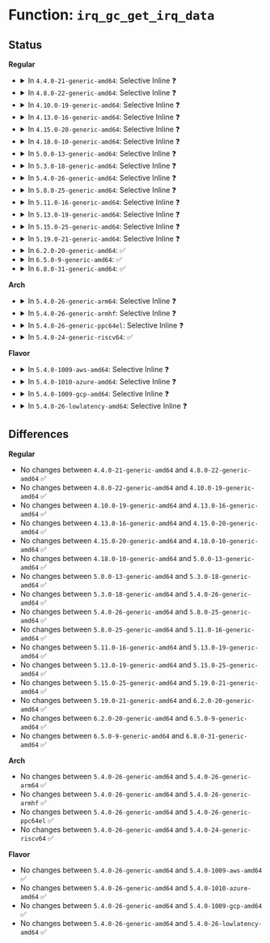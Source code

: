 # Function: <code>irq_gc_get_irq_data</code>

## Status
<b>Regular</b>
<ul>
<li>
<details>
<summary>In <code>4.4.0-21-generic-amd64</code>: Selective Inline ❓</summary>

```c
struct irq_data * irq_gc_get_irq_data(struct irq_chip_generic * gc)
```

```json
{
  "name": "irq_gc_get_irq_data",
  "collision_type": "Unique Static",
  "inline_type": "Selective",
  "funcs": [
    {
      "addr": 18446744071579760320,
      "name": "irq_gc_get_irq_data",
      "external": false,
      "loc": "kernel/irq/generic-chip.c:524",
      "file": "kernel/irq/generic-chip.c",
      "inline": "not declared, inlined",
      "caller_inline": [],
      "caller_func": [
        "kernel/irq/generic-chip.c:irq_gc_shutdown",
        "kernel/irq/generic-chip.c:irq_gc_resume",
        "kernel/irq/generic-chip.c:irq_gc_suspend"
      ]
    }
  ],
  "symbols": [
    {
      "addr": 18446744071579760320,
      "name": "irq_gc_get_irq_data",
      "section": ".text",
      "bind": "STB_LOCAL",
      "size": 73
    }
  ]
}
```
</details>
</li>
<li>
<details>
<summary>In <code>4.8.0-22-generic-amd64</code>: Selective Inline ❓</summary>

```c
struct irq_data * irq_gc_get_irq_data(struct irq_chip_generic * gc)
```

```json
{
  "name": "irq_gc_get_irq_data",
  "collision_type": "Unique Static",
  "inline_type": "Selective",
  "funcs": [
    {
      "addr": 18446744071579783216,
      "name": "irq_gc_get_irq_data",
      "external": false,
      "loc": "kernel/irq/generic-chip.c:524",
      "file": "kernel/irq/generic-chip.c",
      "inline": "not declared, inlined",
      "caller_inline": [],
      "caller_func": [
        "kernel/irq/generic-chip.c:irq_gc_shutdown",
        "kernel/irq/generic-chip.c:irq_gc_resume",
        "kernel/irq/generic-chip.c:irq_gc_suspend"
      ]
    }
  ],
  "symbols": [
    {
      "addr": 18446744071579783216,
      "name": "irq_gc_get_irq_data",
      "section": ".text",
      "bind": "STB_LOCAL",
      "size": 73
    }
  ]
}
```
</details>
</li>
<li>
<details>
<summary>In <code>4.10.0-19-generic-amd64</code>: Selective Inline ❓</summary>

```c
struct irq_data * irq_gc_get_irq_data(struct irq_chip_generic * gc)
```

```json
{
  "name": "irq_gc_get_irq_data",
  "collision_type": "Unique Static",
  "inline_type": "Selective",
  "funcs": [
    {
      "addr": 18446744071579810112,
      "name": "irq_gc_get_irq_data",
      "external": false,
      "loc": "kernel/irq/generic-chip.c:548",
      "file": "kernel/irq/generic-chip.c",
      "inline": "not declared, inlined",
      "caller_inline": [],
      "caller_func": [
        "kernel/irq/generic-chip.c:irq_gc_shutdown",
        "kernel/irq/generic-chip.c:irq_gc_resume",
        "kernel/irq/generic-chip.c:irq_gc_suspend"
      ]
    }
  ],
  "symbols": [
    {
      "addr": 18446744071579810112,
      "name": "irq_gc_get_irq_data",
      "section": ".text",
      "bind": "STB_LOCAL",
      "size": 73
    }
  ]
}
```
</details>
</li>
<li>
<details>
<summary>In <code>4.13.0-16-generic-amd64</code>: Selective Inline ❓</summary>

```c
struct irq_data * irq_gc_get_irq_data(struct irq_chip_generic * gc)
```

```json
{
  "name": "irq_gc_get_irq_data",
  "collision_type": "Unique Static",
  "inline_type": "Selective",
  "funcs": [
    {
      "addr": 18446744071579808208,
      "name": "irq_gc_get_irq_data",
      "external": false,
      "loc": "kernel/irq/generic-chip.c:547",
      "file": "kernel/irq/generic-chip.c",
      "inline": "not declared, inlined",
      "caller_inline": [],
      "caller_func": [
        "kernel/irq/generic-chip.c:irq_gc_shutdown",
        "kernel/irq/generic-chip.c:irq_gc_resume",
        "kernel/irq/generic-chip.c:irq_gc_suspend"
      ]
    }
  ],
  "symbols": [
    {
      "addr": 18446744071579808208,
      "name": "irq_gc_get_irq_data",
      "section": ".text",
      "bind": "STB_LOCAL",
      "size": 73
    }
  ]
}
```
</details>
</li>
<li>
<details>
<summary>In <code>4.15.0-20-generic-amd64</code>: Selective Inline ❓</summary>

```c
struct irq_data * irq_gc_get_irq_data(struct irq_chip_generic * gc)
```

```json
{
  "name": "irq_gc_get_irq_data",
  "collision_type": "Unique Static",
  "inline_type": "Selective",
  "funcs": [
    {
      "addr": 18446744071579842352,
      "name": "irq_gc_get_irq_data",
      "external": false,
      "loc": "kernel/irq/generic-chip.c:558",
      "file": "kernel/irq/generic-chip.c",
      "inline": "not declared, inlined",
      "caller_inline": [],
      "caller_func": [
        "kernel/irq/generic-chip.c:irq_gc_shutdown",
        "kernel/irq/generic-chip.c:irq_gc_resume",
        "kernel/irq/generic-chip.c:irq_gc_suspend"
      ]
    }
  ],
  "symbols": [
    {
      "addr": 18446744071579842352,
      "name": "irq_gc_get_irq_data",
      "section": ".text",
      "bind": "STB_LOCAL",
      "size": 73
    }
  ]
}
```
</details>
</li>
<li>
<details>
<summary>In <code>4.18.0-10-generic-amd64</code>: Selective Inline ❓</summary>

```c
struct irq_data * irq_gc_get_irq_data(struct irq_chip_generic * gc)
```

```json
{
  "name": "irq_gc_get_irq_data",
  "collision_type": "Unique Static",
  "inline_type": "Selective",
  "funcs": [
    {
      "addr": 18446744071579875600,
      "name": "irq_gc_get_irq_data",
      "external": false,
      "loc": "kernel/irq/generic-chip.c:559",
      "file": "kernel/irq/generic-chip.c",
      "inline": "not declared, inlined",
      "caller_inline": [],
      "caller_func": [
        "kernel/irq/generic-chip.c:irq_gc_shutdown",
        "kernel/irq/generic-chip.c:irq_gc_resume",
        "kernel/irq/generic-chip.c:irq_gc_suspend"
      ]
    }
  ],
  "symbols": [
    {
      "addr": 18446744071579875600,
      "name": "irq_gc_get_irq_data",
      "section": ".text",
      "bind": "STB_LOCAL",
      "size": 73
    }
  ]
}
```
</details>
</li>
<li>
<details>
<summary>In <code>5.0.0-13-generic-amd64</code>: Selective Inline ❓</summary>

```c
struct irq_data * irq_gc_get_irq_data(struct irq_chip_generic * gc)
```

```json
{
  "name": "irq_gc_get_irq_data",
  "collision_type": "Unique Static",
  "inline_type": "Selective",
  "funcs": [
    {
      "addr": 18446744071579922656,
      "name": "irq_gc_get_irq_data",
      "external": false,
      "loc": "kernel/irq/generic-chip.c:559",
      "file": "kernel/irq/generic-chip.c",
      "inline": "not declared, inlined",
      "caller_inline": [],
      "caller_func": [
        "kernel/irq/generic-chip.c:irq_gc_shutdown",
        "kernel/irq/generic-chip.c:irq_gc_resume",
        "kernel/irq/generic-chip.c:irq_gc_suspend"
      ]
    }
  ],
  "symbols": [
    {
      "addr": 18446744071579922656,
      "name": "irq_gc_get_irq_data",
      "section": ".text",
      "bind": "STB_LOCAL",
      "size": 73
    }
  ]
}
```
</details>
</li>
<li>
<details>
<summary>In <code>5.3.0-18-generic-amd64</code>: Selective Inline ❓</summary>

```c
struct irq_data * irq_gc_get_irq_data(struct irq_chip_generic * gc)
```

```json
{
  "name": "irq_gc_get_irq_data",
  "collision_type": "Unique Static",
  "inline_type": "Selective",
  "funcs": [
    {
      "addr": 18446744071579961024,
      "name": "irq_gc_get_irq_data",
      "external": false,
      "loc": "kernel/irq/generic-chip.c:559",
      "file": "kernel/irq/generic-chip.c",
      "inline": "not declared, inlined",
      "caller_inline": [],
      "caller_func": [
        "kernel/irq/generic-chip.c:irq_gc_shutdown",
        "kernel/irq/generic-chip.c:irq_gc_resume",
        "kernel/irq/generic-chip.c:irq_gc_suspend"
      ]
    }
  ],
  "symbols": [
    {
      "addr": 18446744071579961024,
      "name": "irq_gc_get_irq_data",
      "section": ".text",
      "bind": "STB_LOCAL",
      "size": 73
    }
  ]
}
```
</details>
</li>
<li>
<details>
<summary>In <code>5.4.0-26-generic-amd64</code>: Selective Inline ❓</summary>

```c
struct irq_data * irq_gc_get_irq_data(struct irq_chip_generic * gc)
```

```json
{
  "name": "irq_gc_get_irq_data",
  "collision_type": "Unique Static",
  "inline_type": "Selective",
  "funcs": [
    {
      "addr": 18446744071580010784,
      "name": "irq_gc_get_irq_data",
      "external": false,
      "loc": "kernel/irq/generic-chip.c:559",
      "file": "kernel/irq/generic-chip.c",
      "inline": "not declared, inlined",
      "caller_inline": [],
      "caller_func": [
        "kernel/irq/generic-chip.c:irq_gc_shutdown",
        "kernel/irq/generic-chip.c:irq_gc_resume",
        "kernel/irq/generic-chip.c:irq_gc_suspend"
      ]
    }
  ],
  "symbols": [
    {
      "addr": 18446744071580010784,
      "name": "irq_gc_get_irq_data",
      "section": ".text",
      "bind": "STB_LOCAL",
      "size": 73
    }
  ]
}
```
</details>
</li>
<li>
<details>
<summary>In <code>5.8.0-25-generic-amd64</code>: Selective Inline ❓</summary>

```c
struct irq_data * irq_gc_get_irq_data(struct irq_chip_generic * gc)
```

```json
{
  "name": "irq_gc_get_irq_data",
  "collision_type": "Unique Static",
  "inline_type": "Selective",
  "funcs": [
    {
      "addr": 18446744071580060208,
      "name": "irq_gc_get_irq_data",
      "external": false,
      "loc": "kernel/irq/generic-chip.c:559",
      "file": "kernel/irq/generic-chip.c",
      "inline": "not declared, inlined",
      "caller_inline": [],
      "caller_func": [
        "kernel/irq/generic-chip.c:irq_gc_shutdown",
        "kernel/irq/generic-chip.c:irq_gc_resume",
        "kernel/irq/generic-chip.c:irq_gc_suspend"
      ]
    }
  ],
  "symbols": [
    {
      "addr": 18446744071580060208,
      "name": "irq_gc_get_irq_data",
      "section": ".text",
      "bind": "STB_LOCAL",
      "size": 73
    }
  ]
}
```
</details>
</li>
<li>
<details>
<summary>In <code>5.11.0-16-generic-amd64</code>: Selective Inline ❓</summary>

```c
struct irq_data * irq_gc_get_irq_data(struct irq_chip_generic * gc)
```

```json
{
  "name": "irq_gc_get_irq_data",
  "collision_type": "Unique Static",
  "inline_type": "Selective",
  "funcs": [
    {
      "addr": 18446744071580042032,
      "name": "irq_gc_get_irq_data",
      "external": false,
      "loc": "kernel/irq/generic-chip.c:559",
      "file": "kernel/irq/generic-chip.c",
      "inline": "not declared, inlined",
      "caller_inline": [],
      "caller_func": [
        "kernel/irq/generic-chip.c:irq_gc_shutdown",
        "kernel/irq/generic-chip.c:irq_gc_resume",
        "kernel/irq/generic-chip.c:irq_gc_suspend"
      ]
    }
  ],
  "symbols": [
    {
      "addr": 18446744071580042032,
      "name": "irq_gc_get_irq_data",
      "section": ".text",
      "bind": "STB_LOCAL",
      "size": 73
    }
  ]
}
```
</details>
</li>
<li>
<details>
<summary>In <code>5.13.0-19-generic-amd64</code>: Selective Inline ❓</summary>

```c
struct irq_data * irq_gc_get_irq_data(struct irq_chip_generic * gc)
```

```json
{
  "name": "irq_gc_get_irq_data",
  "collision_type": "Unique Static",
  "inline_type": "Selective",
  "funcs": [
    {
      "addr": 18446744071580042880,
      "name": "irq_gc_get_irq_data",
      "external": false,
      "loc": "kernel/irq/generic-chip.c:560",
      "file": "kernel/irq/generic-chip.c",
      "inline": "not declared, inlined",
      "caller_inline": [],
      "caller_func": [
        "kernel/irq/generic-chip.c:irq_gc_shutdown",
        "kernel/irq/generic-chip.c:irq_gc_resume",
        "kernel/irq/generic-chip.c:irq_gc_suspend"
      ]
    }
  ],
  "symbols": [
    {
      "addr": 18446744071580042880,
      "name": "irq_gc_get_irq_data",
      "section": ".text",
      "bind": "STB_LOCAL",
      "size": 73
    }
  ]
}
```
</details>
</li>
<li>
<details>
<summary>In <code>5.15.0-25-generic-amd64</code>: Selective Inline ❓</summary>

```c
struct irq_data * irq_gc_get_irq_data(struct irq_chip_generic * gc)
```

```json
{
  "name": "irq_gc_get_irq_data",
  "collision_type": "Unique Static",
  "inline_type": "Selective",
  "funcs": [
    {
      "addr": 18446744071580175504,
      "name": "irq_gc_get_irq_data",
      "external": false,
      "loc": "kernel/irq/generic-chip.c:563",
      "file": "kernel/irq/generic-chip.c",
      "inline": "not declared, inlined",
      "caller_inline": [],
      "caller_func": [
        "kernel/irq/generic-chip.c:irq_gc_shutdown",
        "kernel/irq/generic-chip.c:irq_gc_resume",
        "kernel/irq/generic-chip.c:irq_gc_suspend"
      ]
    }
  ],
  "symbols": [
    {
      "addr": 18446744071580175504,
      "name": "irq_gc_get_irq_data",
      "section": ".text",
      "bind": "STB_LOCAL",
      "size": 122
    }
  ]
}
```
</details>
</li>
<li>
<details>
<summary>In <code>5.19.0-21-generic-amd64</code>: Selective Inline ❓</summary>

```c
struct irq_data * irq_gc_get_irq_data(struct irq_chip_generic * gc)
```

```json
{
  "name": "irq_gc_get_irq_data",
  "collision_type": "Unique Static",
  "inline_type": "Selective",
  "funcs": [
    {
      "addr": 18446744071580323648,
      "name": "irq_gc_get_irq_data",
      "external": false,
      "loc": "kernel/irq/generic-chip.c:566",
      "file": "kernel/irq/generic-chip.c",
      "inline": "not declared, inlined",
      "caller_inline": [],
      "caller_func": [
        "kernel/irq/generic-chip.c:irq_gc_shutdown",
        "kernel/irq/generic-chip.c:irq_gc_resume",
        "kernel/irq/generic-chip.c:irq_gc_suspend"
      ]
    }
  ],
  "symbols": [
    {
      "addr": 18446744071580323648,
      "name": "irq_gc_get_irq_data",
      "section": ".text",
      "bind": "STB_LOCAL",
      "size": 141
    }
  ]
}
```
</details>
</li>
<li>
<details>
<summary>In <code>6.2.0-20-generic-amd64</code>: ✅</summary>

```c
struct irq_data * irq_gc_get_irq_data(struct irq_chip_generic * gc)
```

```json
{
  "name": "irq_gc_get_irq_data",
  "collision_type": "Unique Static",
  "inline_type": "No",
  "funcs": [
    {
      "addr": 18446744071580538816,
      "name": "irq_gc_get_irq_data",
      "external": false,
      "loc": "kernel/irq/generic-chip.c:566",
      "file": "kernel/irq/generic-chip.c",
      "inline": "seen, unknown",
      "caller_inline": [],
      "caller_func": [
        "kernel/irq/generic-chip.c:irq_gc_shutdown",
        "kernel/irq/generic-chip.c:irq_gc_resume",
        "kernel/irq/generic-chip.c:irq_gc_suspend"
      ]
    }
  ],
  "symbols": [
    {
      "addr": 18446744071580538816,
      "name": "irq_gc_get_irq_data",
      "section": ".text",
      "bind": "STB_LOCAL",
      "size": 141
    }
  ]
}
```
</details>
</li>
<li>
<details>
<summary>In <code>6.5.0-9-generic-amd64</code>: ✅</summary>

```c
struct irq_data * irq_gc_get_irq_data(struct irq_chip_generic * gc)
```

```json
{
  "name": "irq_gc_get_irq_data",
  "collision_type": "Unique Static",
  "inline_type": "No",
  "funcs": [
    {
      "addr": 18446744071580612208,
      "name": "irq_gc_get_irq_data",
      "external": false,
      "loc": "kernel/irq/generic-chip.c:566",
      "file": "kernel/irq/generic-chip.c",
      "inline": "seen, unknown",
      "caller_inline": [],
      "caller_func": [
        "kernel/irq/generic-chip.c:irq_gc_shutdown",
        "kernel/irq/generic-chip.c:irq_gc_resume",
        "kernel/irq/generic-chip.c:irq_gc_suspend"
      ]
    }
  ],
  "symbols": [
    {
      "addr": 18446744071580612208,
      "name": "irq_gc_get_irq_data",
      "section": ".text",
      "bind": "STB_LOCAL",
      "size": 141
    }
  ]
}
```
</details>
</li>
<li>
<details>
<summary>In <code>6.8.0-31-generic-amd64</code>: ✅</summary>

```c
struct irq_data * irq_gc_get_irq_data(struct irq_chip_generic * gc)
```

```json
{
  "name": "irq_gc_get_irq_data",
  "collision_type": "Unique Static",
  "inline_type": "No",
  "funcs": [
    {
      "addr": 18446744071580676512,
      "name": "irq_gc_get_irq_data",
      "external": false,
      "loc": "kernel/irq/generic-chip.c:583",
      "file": "kernel/irq/generic-chip.c",
      "inline": "seen, unknown",
      "caller_inline": [],
      "caller_func": [
        "kernel/irq/generic-chip.c:irq_gc_shutdown",
        "kernel/irq/generic-chip.c:irq_gc_resume",
        "kernel/irq/generic-chip.c:irq_gc_suspend"
      ]
    }
  ],
  "symbols": [
    {
      "addr": 18446744071580676512,
      "name": "irq_gc_get_irq_data",
      "section": ".text",
      "bind": "STB_LOCAL",
      "size": 141
    }
  ]
}
```
</details>
</li>
</ul>
<b>Arch</b>
<ul>
<li>
<details>
<summary>In <code>5.4.0-26-generic-arm64</code>: Selective Inline ❓</summary>

```c
struct irq_data * irq_gc_get_irq_data(struct irq_chip_generic * gc)
```

```json
{
  "name": "irq_gc_get_irq_data",
  "collision_type": "Unique Static",
  "inline_type": "Selective",
  "funcs": [
    {
      "addr": 18446603336491207968,
      "name": "irq_gc_get_irq_data",
      "external": false,
      "loc": "kernel/irq/generic-chip.c:559",
      "file": "kernel/irq/generic-chip.c",
      "inline": "not declared, inlined",
      "caller_inline": [],
      "caller_func": [
        "kernel/irq/generic-chip.c:irq_gc_shutdown",
        "kernel/irq/generic-chip.c:irq_gc_resume",
        "kernel/irq/generic-chip.c:irq_gc_suspend"
      ]
    }
  ],
  "symbols": [
    {
      "addr": 18446603336491207968,
      "name": "irq_gc_get_irq_data",
      "section": ".text",
      "bind": "STB_LOCAL",
      "size": 108
    }
  ]
}
```
</details>
</li>
<li>
<details>
<summary>In <code>5.4.0-26-generic-armhf</code>: Selective Inline ❓</summary>

```c
struct irq_data * irq_gc_get_irq_data(struct irq_chip_generic * gc)
```

```json
{
  "name": "irq_gc_get_irq_data",
  "collision_type": "Unique Static",
  "inline_type": "Selective",
  "funcs": [
    {
      "addr": 3225227028,
      "name": "irq_gc_get_irq_data",
      "external": false,
      "loc": "kernel/irq/generic-chip.c:559",
      "file": "kernel/irq/generic-chip.c",
      "inline": "not declared, inlined",
      "caller_inline": [],
      "caller_func": [
        "kernel/irq/generic-chip.c:irq_gc_shutdown",
        "kernel/irq/generic-chip.c:irq_gc_resume",
        "kernel/irq/generic-chip.c:irq_gc_suspend"
      ]
    }
  ],
  "symbols": [
    {
      "addr": 3225227028,
      "name": "irq_gc_get_irq_data",
      "section": ".text",
      "bind": "STB_LOCAL",
      "size": 104
    }
  ]
}
```
</details>
</li>
<li>
<details>
<summary>In <code>5.4.0-26-generic-ppc64el</code>: Selective Inline ❓</summary>

```c
struct irq_data * irq_gc_get_irq_data(struct irq_chip_generic * gc)
```

```json
{
  "name": "irq_gc_get_irq_data",
  "collision_type": "Unique Static",
  "inline_type": "Selective",
  "funcs": [
    {
      "addr": 13835058055284114064,
      "name": "irq_gc_get_irq_data",
      "external": false,
      "loc": "kernel/irq/generic-chip.c:559",
      "file": "kernel/irq/generic-chip.c",
      "inline": "not declared, inlined",
      "caller_inline": [],
      "caller_func": [
        "kernel/irq/generic-chip.c:irq_gc_shutdown",
        "kernel/irq/generic-chip.c:irq_gc_resume",
        "kernel/irq/generic-chip.c:irq_gc_suspend"
      ]
    }
  ],
  "symbols": [
    {
      "addr": 13835058055284114064,
      "name": "irq_gc_get_irq_data",
      "section": ".text",
      "bind": "STB_LOCAL",
      "size": 192
    }
  ]
}
```
</details>
</li>
<li>
<details>
<summary>In <code>5.4.0-24-generic-riscv64</code>: ✅</summary>

```c
struct irq_data * irq_gc_get_irq_data(struct irq_chip_generic * gc)
```

```json
{
  "name": "irq_gc_get_irq_data",
  "collision_type": "Unique Static",
  "inline_type": "No",
  "funcs": [
    {
      "addr": 18446743936271749312,
      "name": "irq_gc_get_irq_data",
      "external": false,
      "loc": "kernel/irq/generic-chip.c:559",
      "file": "kernel/irq/generic-chip.c",
      "inline": "seen, unknown",
      "caller_inline": [],
      "caller_func": [
        "kernel/irq/generic-chip.c:irq_gc_shutdown",
        "kernel/irq/generic-chip.c:irq_gc_resume",
        "kernel/irq/generic-chip.c:irq_gc_suspend"
      ]
    }
  ],
  "symbols": [
    {
      "addr": 18446743936271749312,
      "name": "irq_gc_get_irq_data",
      "section": ".text",
      "bind": "STB_LOCAL",
      "size": 154
    }
  ]
}
```
</details>
</li>
</ul>
<b>Flavor</b>
<ul>
<li>
<details>
<summary>In <code>5.4.0-1009-aws-amd64</code>: Selective Inline ❓</summary>

```c
struct irq_data * irq_gc_get_irq_data(struct irq_chip_generic * gc)
```

```json
{
  "name": "irq_gc_get_irq_data",
  "collision_type": "Unique Static",
  "inline_type": "Selective",
  "funcs": [
    {
      "addr": 18446744071579979520,
      "name": "irq_gc_get_irq_data",
      "external": false,
      "loc": "kernel/irq/generic-chip.c:559",
      "file": "kernel/irq/generic-chip.c",
      "inline": "not declared, inlined",
      "caller_inline": [],
      "caller_func": [
        "kernel/irq/generic-chip.c:irq_gc_shutdown",
        "kernel/irq/generic-chip.c:irq_gc_resume",
        "kernel/irq/generic-chip.c:irq_gc_suspend"
      ]
    }
  ],
  "symbols": [
    {
      "addr": 18446744071579979520,
      "name": "irq_gc_get_irq_data",
      "section": ".text",
      "bind": "STB_LOCAL",
      "size": 73
    }
  ]
}
```
</details>
</li>
<li>
<details>
<summary>In <code>5.4.0-1010-azure-amd64</code>: Selective Inline ❓</summary>

```c
struct irq_data * irq_gc_get_irq_data(struct irq_chip_generic * gc)
```

```json
{
  "name": "irq_gc_get_irq_data",
  "collision_type": "Unique Static",
  "inline_type": "Selective",
  "funcs": [
    {
      "addr": 18446744071579917328,
      "name": "irq_gc_get_irq_data",
      "external": false,
      "loc": "kernel/irq/generic-chip.c:559",
      "file": "kernel/irq/generic-chip.c",
      "inline": "not declared, inlined",
      "caller_inline": [],
      "caller_func": [
        "kernel/irq/generic-chip.c:irq_gc_shutdown",
        "kernel/irq/generic-chip.c:irq_gc_resume",
        "kernel/irq/generic-chip.c:irq_gc_suspend"
      ]
    }
  ],
  "symbols": [
    {
      "addr": 18446744071579917328,
      "name": "irq_gc_get_irq_data",
      "section": ".text",
      "bind": "STB_LOCAL",
      "size": 73
    }
  ]
}
```
</details>
</li>
<li>
<details>
<summary>In <code>5.4.0-1009-gcp-amd64</code>: Selective Inline ❓</summary>

```c
struct irq_data * irq_gc_get_irq_data(struct irq_chip_generic * gc)
```

```json
{
  "name": "irq_gc_get_irq_data",
  "collision_type": "Unique Static",
  "inline_type": "Selective",
  "funcs": [
    {
      "addr": 18446744071579971056,
      "name": "irq_gc_get_irq_data",
      "external": false,
      "loc": "kernel/irq/generic-chip.c:559",
      "file": "kernel/irq/generic-chip.c",
      "inline": "not declared, inlined",
      "caller_inline": [],
      "caller_func": [
        "kernel/irq/generic-chip.c:irq_gc_shutdown",
        "kernel/irq/generic-chip.c:irq_gc_resume",
        "kernel/irq/generic-chip.c:irq_gc_suspend"
      ]
    }
  ],
  "symbols": [
    {
      "addr": 18446744071579971056,
      "name": "irq_gc_get_irq_data",
      "section": ".text",
      "bind": "STB_LOCAL",
      "size": 73
    }
  ]
}
```
</details>
</li>
<li>
<details>
<summary>In <code>5.4.0-26-lowlatency-amd64</code>: Selective Inline ❓</summary>

```c
struct irq_data * irq_gc_get_irq_data(struct irq_chip_generic * gc)
```

```json
{
  "name": "irq_gc_get_irq_data",
  "collision_type": "Unique Static",
  "inline_type": "Selective",
  "funcs": [
    {
      "addr": 18446744071580018224,
      "name": "irq_gc_get_irq_data",
      "external": false,
      "loc": "kernel/irq/generic-chip.c:559",
      "file": "kernel/irq/generic-chip.c",
      "inline": "not declared, inlined",
      "caller_inline": [],
      "caller_func": [
        "kernel/irq/generic-chip.c:irq_gc_shutdown",
        "kernel/irq/generic-chip.c:irq_gc_resume",
        "kernel/irq/generic-chip.c:irq_gc_suspend"
      ]
    }
  ],
  "symbols": [
    {
      "addr": 18446744071580018224,
      "name": "irq_gc_get_irq_data",
      "section": ".text",
      "bind": "STB_LOCAL",
      "size": 73
    }
  ]
}
```
</details>
</li>
</ul>

## Differences
<b>Regular</b>
<ul>
<li>
No changes between <code>4.4.0-21-generic-amd64</code> and <code>4.8.0-22-generic-amd64</code> ✅
</li>
<li>
No changes between <code>4.8.0-22-generic-amd64</code> and <code>4.10.0-19-generic-amd64</code> ✅
</li>
<li>
No changes between <code>4.10.0-19-generic-amd64</code> and <code>4.13.0-16-generic-amd64</code> ✅
</li>
<li>
No changes between <code>4.13.0-16-generic-amd64</code> and <code>4.15.0-20-generic-amd64</code> ✅
</li>
<li>
No changes between <code>4.15.0-20-generic-amd64</code> and <code>4.18.0-10-generic-amd64</code> ✅
</li>
<li>
No changes between <code>4.18.0-10-generic-amd64</code> and <code>5.0.0-13-generic-amd64</code> ✅
</li>
<li>
No changes between <code>5.0.0-13-generic-amd64</code> and <code>5.3.0-18-generic-amd64</code> ✅
</li>
<li>
No changes between <code>5.3.0-18-generic-amd64</code> and <code>5.4.0-26-generic-amd64</code> ✅
</li>
<li>
No changes between <code>5.4.0-26-generic-amd64</code> and <code>5.8.0-25-generic-amd64</code> ✅
</li>
<li>
No changes between <code>5.8.0-25-generic-amd64</code> and <code>5.11.0-16-generic-amd64</code> ✅
</li>
<li>
No changes between <code>5.11.0-16-generic-amd64</code> and <code>5.13.0-19-generic-amd64</code> ✅
</li>
<li>
No changes between <code>5.13.0-19-generic-amd64</code> and <code>5.15.0-25-generic-amd64</code> ✅
</li>
<li>
No changes between <code>5.15.0-25-generic-amd64</code> and <code>5.19.0-21-generic-amd64</code> ✅
</li>
<li>
No changes between <code>5.19.0-21-generic-amd64</code> and <code>6.2.0-20-generic-amd64</code> ✅
</li>
<li>
No changes between <code>6.2.0-20-generic-amd64</code> and <code>6.5.0-9-generic-amd64</code> ✅
</li>
<li>
No changes between <code>6.5.0-9-generic-amd64</code> and <code>6.8.0-31-generic-amd64</code> ✅
</li>
</ul>
<b>Arch</b>
<ul>
<li>
No changes between <code>5.4.0-26-generic-amd64</code> and <code>5.4.0-26-generic-arm64</code> ✅
</li>
<li>
No changes between <code>5.4.0-26-generic-amd64</code> and <code>5.4.0-26-generic-armhf</code> ✅
</li>
<li>
No changes between <code>5.4.0-26-generic-amd64</code> and <code>5.4.0-26-generic-ppc64el</code> ✅
</li>
<li>
No changes between <code>5.4.0-26-generic-amd64</code> and <code>5.4.0-24-generic-riscv64</code> ✅
</li>
</ul>
<b>Flavor</b>
<ul>
<li>
No changes between <code>5.4.0-26-generic-amd64</code> and <code>5.4.0-1009-aws-amd64</code> ✅
</li>
<li>
No changes between <code>5.4.0-26-generic-amd64</code> and <code>5.4.0-1010-azure-amd64</code> ✅
</li>
<li>
No changes between <code>5.4.0-26-generic-amd64</code> and <code>5.4.0-1009-gcp-amd64</code> ✅
</li>
<li>
No changes between <code>5.4.0-26-generic-amd64</code> and <code>5.4.0-26-lowlatency-amd64</code> ✅
</li>
</ul>
